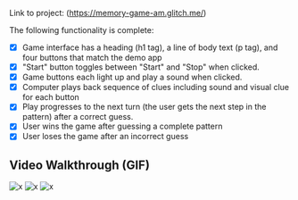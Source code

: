 Link to project: (https://memory-game-am.glitch.me/)

The following functionality is complete:

- [x] Game interface has a heading (h1 tag), a line of body text (p tag), and four buttons that match the demo app
- [x] "Start" button toggles between "Start" and "Stop" when clicked.
- [x] Game buttons each light up and play a sound when clicked.
- [x] Computer plays back sequence of clues including sound and visual clue for each button
- [x] Play progresses to the next turn (the user gets the next step in the pattern) after a correct guess.
- [x] User wins the game after guessing a complete pattern
- [x] User loses the game after an incorrect guess

## Video Walkthrough (GIF)

![x](https://i.imgur.com/wSRmvz6.gif)
![x](https://i.imgur.com/f5Fh8VT.gif)
![x](https://i.imgur.com/bQut8Gg.gif)
